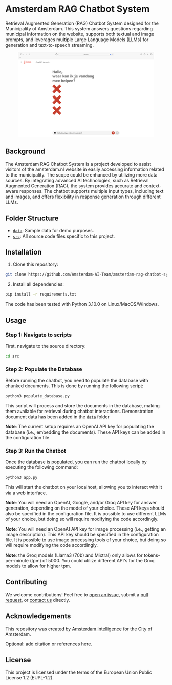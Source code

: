 
# Amsterdam RAG Chatbot System

Retrieval Augmented Generation (RAG) Chatbot System designed for the Municipality of Amsterdam. This system answers questions regarding municipal information on the website, supports both textual and image prompts, and leverages multiple Large Language Models (LLMs) for generation and text-to-speech streaming.

<figure align="center">
  <img
  src="media/amsterdam-rag-chatbot-system-interface.png"
  alt="rag chatbot system interface">
</figure>

## Background

The Amsterdam RAG Chatbot System is a project developed to assist visitors of the amsterdam.nl website in easily accessing information related to the municipality. The scope could be enhanced by utilizing more data sources. By integrating advanced AI technologies, such as Retrieval Augmented Generation (RAG), the system provides accurate and context-aware responses. The chatbot supports multiple input types, including text and images, and offers flexibility in response generation through different LLMs.

## Folder Structure

* [`data`](./data): Sample data for demo purposes.
* [`src`](./src): All source code files specific to this project.

## Installation 

1) Clone this repository:

```bash
git clone https://github.com/Amsterdam-AI-Team/amsterdam-rag-chatbot-system.git
```

2) Install all dependencies:

```bash
pip install -r requirements.txt
```

The code has been tested with Python 3.10.0 on Linux/MacOS/Windows.

## Usage

### Step 1: Navigate to scripts

First, navigate to the source directory:

```bash
cd src
```

### Step 2: Populate the Database

Before running the chatbot, you need to populate the database with chunked documents. This is done by running the following script:

```bash
python3 populate_database.py
```

This script will process and store the documents in the database, making them available for retrieval during chatbot interactions. Demonstration document data has been added in the [`data`](./data) folder

**Note**: The current setup requires an OpenAI API key for populating the database (i.e., embedding the documents). These API keys can be added in the configuration file.

### Step 3: Run the Chatbot

Once the database is populated, you can run the chatbot locally by executing the following command:

```bash
python3 app.py
```

This will start the chatbot on your localhost, allowing you to interact with it via a web interface.

**Note**: You will need an OpenAI, Google, and/or Groq API key for answer generation, depending on the model of your choice. These API keys should also be specified in the configuration file. It is possible to use different LLMs of your choice, but doing so will require modifying the code accordingly. 

**Note**: You will need an OpenAI API key for image processing (i.e., getting an image description). This API key should be specified in the configuration file. It is possible to use image processing tools of your choice, but doing so will require modifying the code accordingly. 

**Note**: the Groq models (Llama3 (70b) and Mixtral) only allows for tokens-per-minute (tpm) of 5000. You could utilize different API's for the Groq models to allow for higher tpm.

## Contributing

We welcome contributions! Feel free to [open an issue](https://github.com/Amsterdam-AI-Team/amsterdam-rag-chatbot-system/issues), submit a [pull request](https://github.com/Amsterdam-AI-Team/amsterdam-rag-chatbot-system/pulls), or [contact us](https://amsterdamintelligence.com/contact/) directly.

## Acknowledgements

This repository was created by [Amsterdam Intelligence](https://amsterdamintelligence.com/) for the City of Amsterdam.

Optional: add citation or references here.

## License 

This project is licensed under the terms of the European Union Public License 1.2 (EUPL-1.2).
